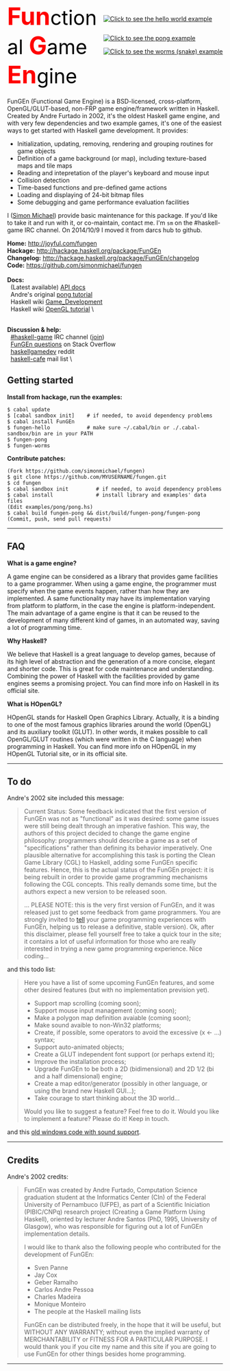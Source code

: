 <style>
/*
body {
    background-color:black;
    color:white;
}
*/
.a {
    font-weight:bold;
    color:red;
    font-size:200%;
}
.b {
    font-weight:normal;
    /* color:#bbb; */
    color:black;
    font-size:smaller;
}
</style>

<div style="float:right; margin:3em 0 1em 1em;">
<a href="https://github.com/simonmichael/fungen/blob/master/examples/hello.hs#L1"><img border=0 src="/site/logo.gif" title="Click to see the hello world example" style="margin-top:2em;"></a>
<br>
<a href="https://github.com/simonmichael/fungen/blob/master/examples/pong/pong.hs#L1"><img border=0 src="/site/pong.png" title="Click to see the pong example" style="margin-top:2em;"></a>
<br>
<a href="https://github.com/simonmichael/fungen/blob/master/examples/worms/worms.hs#L1"><img border=0 src="/site/worms.png" title="Click to see the worms (snake) example" style="margin-top:1em;"></a>
</div>

# <span class="a">Fun<span class="b">ctional</span> G<span class="b">ame</span> En<span class="b">gine</span></span>

FunGEn (Functional Game Engine) is a BSD-licensed, cross-platform,
OpenGL/GLUT-based, non-FRP game engine/framework written in
Haskell. Created by Andre Furtado in 2002, it's the oldest Haskell
game engine, and with very few dependencies and two example games,
it's one of the easiest ways to get started with Haskell game
development. It provides:

* Initialization, updating, removing, rendering and grouping
  routines for game objects
* Definition of a game background (or map), including texture-based
  maps and tile maps
* Reading and intepretation of the player's keyboard and mouse input
* Collision detection
* Time-based functions and pre-defined game actions
* Loading and displaying of 24-bit bitmap files
* Some debugging and game performance evaluation facilities
<!-- * Sound support (windows only, not in current release) -->

I ([Simon Michael](http://joyful.com)) provide basic maintenance for
this package. If you'd like to take it and run with it, or
co-maintain, contact me. I'm `sm` on the #haskell-game IRC channel.
On 2014/10/9 I moved it from darcs hub to github.

**Home:**      <http://joyful.com/fungen> \
**Hackage:**   <http://hackage.haskell.org/package/FunGEn> \
**Changelog:** <http://hackage.haskell.org/package/FunGEn/changelog> \
**Code:**      <https://github.com/simonmichael/fungen> \
\
**Docs:**\
&nbsp; (Latest available) [API docs](http://hackage.haskell.org/packages/archive/FunGEn/0.4.2/doc/html/Graphics-UI-Fungen.html) \
&nbsp; Andre's original [pong tutorial](site/example.html) \
&nbsp; Haskell wiki [Game_Development](http://www.haskell.org/haskellwiki/Game_Development) \
&nbsp; Haskell wiki [OpenGL tutorial](http://www.haskell.org/haskellwiki/OpenGLTutorial1) \
<!-- Updated [pong tutorial](TUTORIAL.html) \ -->
<!-- the [old site](http://www.cin.ufpe.br/~haskell/fungen) \ -->
\
**Discussion & help:**\
&nbsp; [#haskell-game](http://ircbrowse.net/day/haskell-game/today/recent) IRC channel
       ([join](http://webchat.freenode.net/?channels=haskell-game)) \
&nbsp; [FunGEn questions](http://stackoverflow.com/search?tab=newest&q=fungen) on Stack Overflow \
&nbsp; [haskellgamedev](http://www.reddit.com/r/haskellgamedev) reddit \
&nbsp; [haskell-cafe](http://www.haskell.org/haskellwiki/Mailing_lists) mail list \


## Getting started

**Install from hackage, run the examples:**

```
$ cabal update
$ [cabal sandbox init]    # if needed, to avoid dependency problems
$ cabal install FunGEn
$ fungen-hello            # make sure ~/.cabal/bin or ./.cabal-sandbox/bin are in your PATH
$ fungen-pong
$ fungen-worms
```

**Contribute patches:**
```
(Fork https://github.com/simonmichael/fungen)
$ git clone https://github.com/MYUSERNAME/fungen.git
$ cd fungen
$ cabal sandbox init         # if needed, to avoid dependency problems
$ cabal install              # install library and examples' data files
(Edit examples/pong/pong.hs)
$ cabal build fungen-pong && dist/build/fungen-pong/fungen-pong
(Commit, push, send pull requests)
```


---

## FAQ

**What is a game engine?**

A game engine can be considered as a library that provides game facilities
to a game programmer. When using a game engine, the programmer must
specify when the game events happen, rather than how they are
implemented. A same functionality may have its implementation varying from
platform to platform, in the case the engine is platform-independent. The
main advantage of a game engine is that it can be reused to the
development of many different kind of games, in an automated way, saving a
lot of programming time.

**Why Haskell?**

We believe that Haskell is a great language to develop games, because of
its high level of abstraction and the generation of a more concise,
elegant and shorter code. This is great for code maintenance and
understanding. Combining the power of Haskell with the facilities provided
by game engines seems a promising project. You can find more info on
Haskell in its official site.

**What is HOpenGL?**

HOpenGL stands for Haskell Open Graphics Library. Actually, it is a
binding to one of the most famous graphics libraries around the world
(OpenGL) and its auxiliary toolkit (GLUT). In other words, it makes
possible to call OpenGL/GLUT routines (which were written in the C
language) when programming in Haskell. You can find more info on HOpenGL
in my HOpenGL Tutorial site, or in its official site.

---

## To do

Andre's 2002 site included this message:

> Current Status: Some feedback indicated that the first version of FunGEn was not as "functional" as it was desired: some game issues were still being dealt through an imperative fashion. This way, the authors of this project decided to change the game engine philosophy: programmers should describe a game as a set of "specifications" rather than defining its behavior imperatively. One plausible alternative for accomplishing this task
> is porting the Clean Game Library (CGL) to Haskell, adding some FunGEn specific features. Hence, this is the actual status of the FunGEn project: it is being rebuilt in order to provide game programming mechanisms following the CGL
> concepts. This really demands some time, but the authors expect a new version to be released soon.
> 
> ... PLEASE NOTE: this is the very first version of FunGEn, and it was released just to get some feedback from game programmers. You are strongly invited to <A HREF="mailto:awbf@cin.ufpe.br">tell</A> your game programming experiences with FunGEn, helping us to release a definitive, stable version). Ok, after this disclaimer, please fell yourself free to take a quick tour in the site; it contains a lot of useful information for those who are really interested in trying a new game programming experience. Nice coding...

and this todo list:

> Here you have a list of some upcoming FunGEn features, and some other
> desired features (but with no implementation prevision yet).
> 
> - Support map scrolling (coming soon);
> - Support mouse input management (coming soon);
> - Make a polygon map definition avaiable (coming soon);
> - Make sound avaible to non-Win32 platforms;
> - Create, if possible, some operators to avoid the excessive (x <- ...) syntax;
> - Support auto-animated objects;
> - Create a GLUT independent font support (or perhaps extend it);
> - Improve the installation process;
> - Upgrade FunGEn to be both a 2D (bidimensional) and 2D 1/2 (bi and a half dimensional) engine;
> - Create a map editor/generator (possibly in other language, or using the brand new Haskell GUI...);
> - Take courage to start thinking about the 3D world...
> 
> Would you like to suggest a feature? Feel free to do it. Would you like to
> implement a feature? Please do it! Keep in touch.

and this [old windows code with sound support](/site/FunGEn0.1-Win32.zip).


---

## Credits

Andre's 2002 credits:

> FunGEn was created by Andre Furtado, Computation Science graduation
> student at the Informatics Center (CIn) of the Federal University of
> Pernambuco (UFPE), as part of a Scientific Iniciation (PIBIC/CNPq)
> research project (Creating a Game Platform Using Haskell), oriented by
> lecturer Andre Santos (PhD, 1995, University of Glasgow), who was
> responsible for figuring out a lot of FunGEn implementation details.
> 
> I would like to thank also the following people who contributed for the development of FunGEn:
> 
> - Sven Panne
> - Jay Cox
> - Geber Ramalho
> - Carlos Andre Pessoa
> - Charles Madeira
> - Monique Monteiro
> - The people at the Haskell mailing lists
> 
> FunGEn can be distributed freely, in the hope that it will be useful, but
> WITHOUT ANY WARRANTY; without even the implied warranty of MERCHANTABILITY
> or FITNESS FOR A PARTICULAR PURPOSE. I would thank you if you cite my name
> and this site if you are going to use FunGEn for other things besides home
> programming.

---

